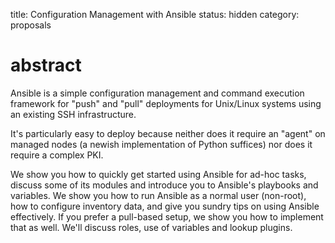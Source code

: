 title: Configuration Management with Ansible 
status: hidden
category: proposals

# abstract
Ansible is a simple configuration management and command execution
framework for "push" and "pull" deployments for Unix/Linux systems using
an existing SSH infrastructure. 

It's particularly easy to deploy because neither does it require an "agent" on managed nodes (a newish
implementation of Python suffices) nor does it require a complex PKI. 

We show you how to quickly get started using Ansible for ad-hoc tasks,
discuss some of its modules and introduce you to Ansible's playbooks and
variables. 
We show you how to run Ansible as a normal user (non-root),
how to configure inventory data, and give you sundry tips on using
Ansible effectively. 
If you prefer a pull-based setup, we show you how to implement that as well. We'll discuss roles, use of variables and lookup plugins.
